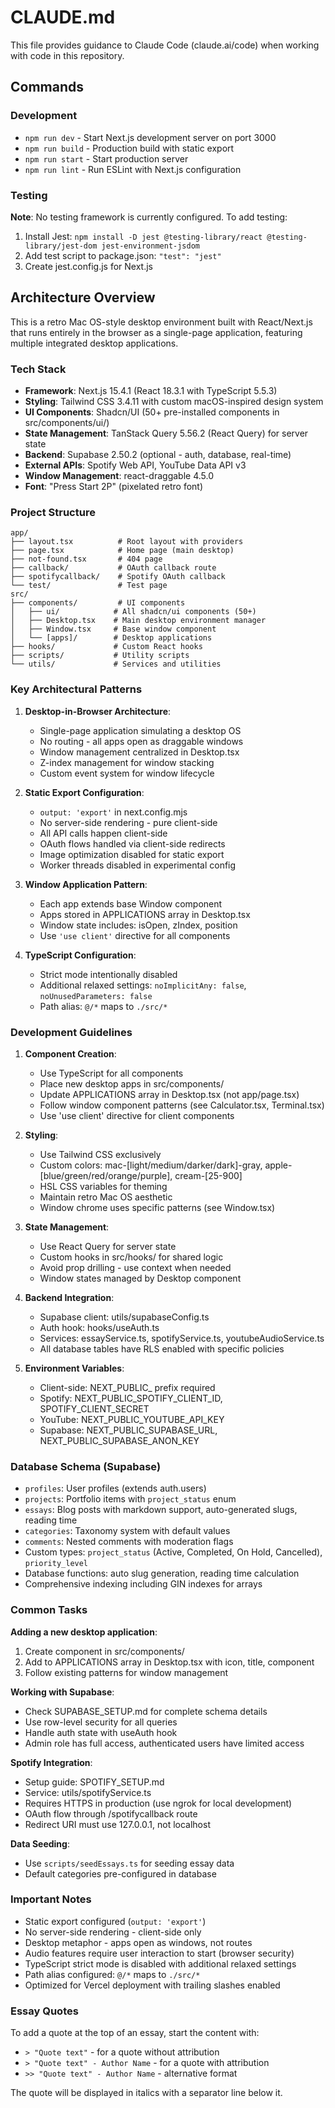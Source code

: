 # CLAUDE.md

This file provides guidance to Claude Code (claude.ai/code) when working with code in this repository.

## Commands

### Development
- `npm run dev` - Start Next.js development server on port 3000
- `npm run build` - Production build with static export
- `npm run start` - Start production server  
- `npm run lint` - Run ESLint with Next.js configuration

### Testing
**Note**: No testing framework is currently configured. To add testing:
1. Install Jest: `npm install -D jest @testing-library/react @testing-library/jest-dom jest-environment-jsdom`
2. Add test script to package.json: `"test": "jest"`
3. Create jest.config.js for Next.js

## Architecture Overview

This is a retro Mac OS-style desktop environment built with React/Next.js that runs entirely in the browser as a single-page application, featuring multiple integrated desktop applications.

### Tech Stack
- **Framework**: Next.js 15.4.1 (React 18.3.1 with TypeScript 5.5.3)
- **Styling**: Tailwind CSS 3.4.11 with custom macOS-inspired design system
- **UI Components**: Shadcn/UI (50+ pre-installed components in src/components/ui/)
- **State Management**: TanStack Query 5.56.2 (React Query) for server state
- **Backend**: Supabase 2.50.2 (optional - auth, database, real-time)
- **External APIs**: Spotify Web API, YouTube Data API v3
- **Window Management**: react-draggable 4.5.0
- **Font**: "Press Start 2P" (pixelated retro font)

### Project Structure
```
app/
├── layout.tsx          # Root layout with providers
├── page.tsx            # Home page (main desktop)
├── not-found.tsx       # 404 page
├── callback/           # OAuth callback route
├── spotifycallback/    # Spotify OAuth callback
└── test/               # Test page
src/
├── components/         # UI components
│   ├── ui/            # All shadcn/ui components (50+)
│   ├── Desktop.tsx    # Main desktop environment manager
│   ├── Window.tsx     # Base window component
│   └── [apps]/        # Desktop applications
├── hooks/             # Custom React hooks
├── scripts/           # Utility scripts
└── utils/             # Services and utilities
```

### Key Architectural Patterns

1. **Desktop-in-Browser Architecture**:
   - Single-page application simulating a desktop OS
   - No routing - all apps open as draggable windows
   - Window management centralized in Desktop.tsx
   - Z-index management for window stacking
   - Custom event system for window lifecycle

2. **Static Export Configuration**:
   - `output: 'export'` in next.config.mjs
   - No server-side rendering - pure client-side
   - All API calls happen client-side
   - OAuth flows handled via client-side redirects
   - Image optimization disabled for static export
   - Worker threads disabled in experimental config

3. **Window Application Pattern**:
   - Each app extends base Window component
   - Apps stored in APPLICATIONS array in Desktop.tsx
   - Window state includes: isOpen, zIndex, position
   - Use `'use client'` directive for all components

4. **TypeScript Configuration**:
   - Strict mode intentionally disabled
   - Additional relaxed settings: `noImplicitAny: false`, `noUnusedParameters: false`
   - Path alias: `@/*` maps to `./src/*`

### Development Guidelines

1. **Component Creation**:
   - Use TypeScript for all components
   - Place new desktop apps in src/components/
   - Update APPLICATIONS array in Desktop.tsx (not app/page.tsx)
   - Follow window component patterns (see Calculator.tsx, Terminal.tsx)
   - Use 'use client' directive for client components

2. **Styling**:
   - Use Tailwind CSS exclusively
   - Custom colors: mac-[light/medium/darker/dark]-gray, apple-[blue/green/red/orange/purple], cream-[25-900]
   - HSL CSS variables for theming
   - Maintain retro Mac OS aesthetic
   - Window chrome uses specific patterns (see Window.tsx)

3. **State Management**:
   - Use React Query for server state
   - Custom hooks in src/hooks/ for shared logic
   - Avoid prop drilling - use context when needed
   - Window states managed by Desktop component

4. **Backend Integration**:
   - Supabase client: utils/supabaseConfig.ts
   - Auth hook: hooks/useAuth.ts
   - Services: essayService.ts, spotifyService.ts, youtubeAudioService.ts
   - All database tables have RLS enabled with specific policies

5. **Environment Variables**:
   - Client-side: NEXT_PUBLIC_ prefix required
   - Spotify: NEXT_PUBLIC_SPOTIFY_CLIENT_ID, SPOTIFY_CLIENT_SECRET
   - YouTube: NEXT_PUBLIC_YOUTUBE_API_KEY
   - Supabase: NEXT_PUBLIC_SUPABASE_URL, NEXT_PUBLIC_SUPABASE_ANON_KEY

### Database Schema (Supabase)
- `profiles`: User profiles (extends auth.users)
- `projects`: Portfolio items with `project_status` enum
- `essays`: Blog posts with markdown support, auto-generated slugs, reading time
- `categories`: Taxonomy system with default values
- `comments`: Nested comments with moderation flags
- Custom types: `project_status` (Active, Completed, On Hold, Cancelled), `priority_level`
- Database functions: auto slug generation, reading time calculation
- Comprehensive indexing including GIN indexes for arrays

### Common Tasks

**Adding a new desktop application**:
1. Create component in src/components/
2. Add to APPLICATIONS array in Desktop.tsx with icon, title, component
3. Follow existing patterns for window management

**Working with Supabase**:
- Check SUPABASE_SETUP.md for complete schema details
- Use row-level security for all queries
- Handle auth state with useAuth hook
- Admin role has full access, authenticated users have limited access

**Spotify Integration**:
- Setup guide: SPOTIFY_SETUP.md
- Service: utils/spotifyService.ts
- Requires HTTPS in production (use ngrok for local development)
- OAuth flow through /spotifycallback route
- Redirect URI must use 127.0.0.1, not localhost

**Data Seeding**:
- Use `scripts/seedEssays.ts` for seeding essay data
- Default categories pre-configured in database

### Important Notes
- Static export configured (`output: 'export'`)
- No server-side rendering - client-side only
- Desktop metaphor - apps open as windows, not routes
- Audio features require user interaction to start (browser security)
- TypeScript strict mode is disabled with additional relaxed settings
- Path alias configured: `@/*` maps to `./src/*`
- Optimized for Vercel deployment with trailing slashes enabled

### Essay Quotes
To add a quote at the top of an essay, start the content with:
- `> "Quote text"` - for a quote without attribution
- `> "Quote text" - Author Name` - for a quote with attribution
- `>> "Quote text" - Author Name` - alternative format

The quote will be displayed in italics with a separator line below it.